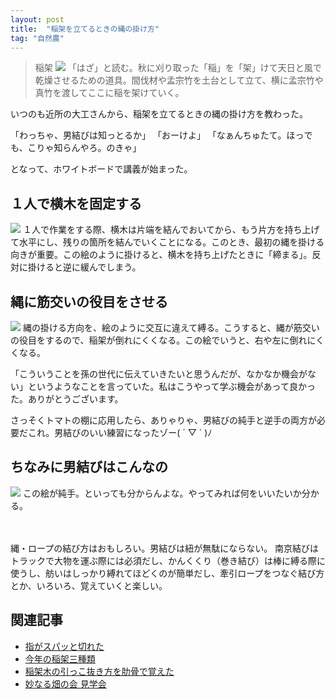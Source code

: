 ```yaml
---
layout: post
title:  "稲架を立てるときの縄の掛け方"
tag: "自然農"
---
```



> 稲架
> ![](http://farm7.staticflickr.com/6232/6305205149_ddde9909ea_m.jpg)
> 「はざ」と読む。秋に刈り取った「稲」を「架」けて天日と風で乾燥させるための道具。間伐材や孟宗竹を土台として立て、横に孟宗竹や真竹を渡してここに稲を架けていく。


いつのも近所の大工さんから、稲架を立てるときの縄の掛け方を教わった。


「わっちゃ、男結びは知っとるか」
「おーけよ」
「なぁんちゅたて。ほっでも、こりゃ知らんやろ。のきゃ」


となって、ホワイトボードで講義が始まった。


## １人で横木を固定する
![](http://farm4.staticflickr.com/3744/9386636195_b3c8248337.jpg)
１人で作業をする際、横木は片端を結んでおいてから、もう片方を持ち上げて水平にし、残りの箇所を結んでいくことになる。このとき、最初の縄を掛ける向きが重要。この絵のように掛けると、横木を持ち上げたときに「締まる」。反対に掛けると逆に緩んでしまう。


## 縄に筋交いの役目をさせる
![](http://farm8.staticflickr.com/7394/9386636227_43d6c5be8b.jpg)
縄の掛ける方向を、絵のように交互に違えて縛る。こうすると、縄が筋交いの役目をするので、稲架が倒れにくくなる。この絵でいうと、右や左に倒れにくくなる。



「こういうことを孫の世代に伝えていきたいと思うんだが、なかなか機会がない」というようなことを言っていた。私はこうやって学ぶ機会があって良かった。ありがとうございます。



さっそくトマトの棚に応用したら、ありゃりゃ、男結びの純手と逆手の両方が必要だこれ。男結びのいい練習になったゾー( ´ ▽ ` )ﾉ


## ちなみに男結びはこんなの
![](http://farm3.staticflickr.com/2855/9389700482_d44f569613.jpg)
この絵が純手。といっても分からんよな。やってみれば何をいいたいか分かる。

　
　

縄・ロープの結び方はおもしろい。男結びは紐が無駄にならない。
南京結びはトラックで大物を運ぶ際には必須だし、かんくくり（巻き結び）は棒に縛る際に使うし、舫いはしっかり縛れてほどくのが簡単だし、牽引ロープをつなぐ結び方とか、いろいろ、覚えていくと楽しい。


## 関連記事
- [指がスパッと切れた](http://kobapan.com/blog/2014/08/08/kega.html)
- [今年の稲架三種類](http://kobapan.com/blog/2015/11/23/haza.html)
- [稲架木の引っこ抜き方を肋骨で覚えた](http://kobapan.com/blog/2017/01/08/haza.html)
- [妙なる畑の会 見学会](http://kobapan.com/blog/2015/11/01/taenaru-hatake.html)
